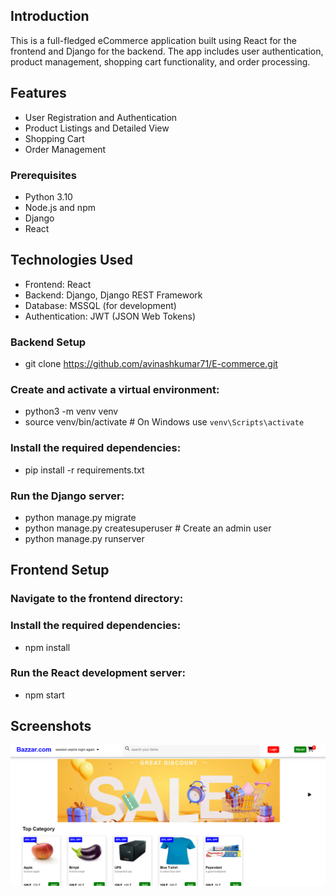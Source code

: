 ## Introduction
This is a full-fledged eCommerce application built using React for the frontend and Django for the backend. The app includes user authentication, product management, shopping cart functionality, and order processing.

## Features
- User Registration and Authentication
- Product Listings and Detailed View
- Shopping Cart
- Order Management

### Prerequisites
- Python 3.10
- Node.js and npm
- Django
- React

## Technologies Used
- Frontend: React
- Backend: Django, Django REST Framework
- Database: MSSQL (for development)
- Authentication: JWT (JSON Web Tokens)

### Backend Setup
- git clone https://github.com/avinashkumar71/E-commerce.git

### Create and activate a virtual environment:
- python3 -m venv venv
- source venv/bin/activate  # On Windows use `venv\Scripts\activate`
  
### Install the required dependencies:
- pip install -r requirements.txt

### Run the Django server:
- python manage.py migrate
- python manage.py createsuperuser  # Create an admin user
- python manage.py runserver

## Frontend Setup

### Navigate to the frontend directory:
### Install the required dependencies:
- npm install

### Run the React development server:
- npm start

## Screenshots
<img src="https://github.com/avinashkumar71/E-commerce/blob/main/screenshot/p1.png">
